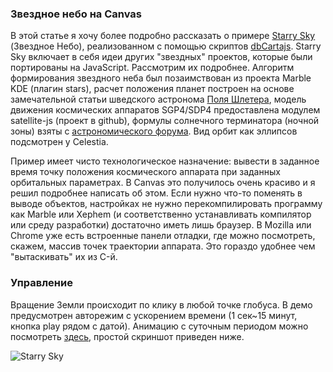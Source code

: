 <!--2013-08-10 19:13:59-->
### Звездное небо на Canvas
В этой статье я хочу более подробно рассказать о примере [Starry Sky](http://dbcartajs.appspot.com/starry.html) (Звездное Небо), реализованном с помощью скриптов [dbCartajs](http://dbcartajs.appspot.com). Starry Sky включает в себя идеи других "звездных" проектов, которые были портированы на JavaScript. Рассмотрим их подробнее. Алгоритм формирования звездного неба был позаимствован из проекта Marble KDE (плагин stars), расчет положения планет построен на основе замечательной статьи шведского астронома [Поля Шлетера](http://stjarnhimlen.se/comp/ppcomp.html), модель движения космических аппаратов SGP4/SDP4 предоставлена модулем satellite-js (проект в github), формулы солнечного терминатора (ночной зоны) взяты с [астрономического форума](http://www.astronomy.ru/forum/index.php/topic,70976.msg1145154.html). Вид орбит как эллипсов подсмотрен у Сelestia.

Пример имеет чисто технологическое назначение: вывести в заданное время точку положения космического аппарата при заданных орбитальных параметрах. В Canvas это получилось очень красиво и я решил подробнее написать об этом. Если нужно что-то поменять в выводе объектов, настройках не нужно перекомпилировать программу как Marble или Xephem (и соответственно устанавливать компилятор или среду разработки) достаточно иметь лишь браузер. В Mozilla или Chrome уже есть встроенные панели отладки, где можно посмотреть, скажем, массив точек траектории аппарата. Это гораздо удобнее чем "вытаскивать" их из C-й.

### Управление

Вращение Земли происходит по клику в любой точке глобуса. В демо предусмотрен авторежим с ускорением времени (1 сек~15 минут, кнопка play рядом с датой). Анимацию с суточным периодом можно посмотреть [здесь](http://img-fotki.yandex.ru/get/9115/136640652.0/0_bf3ec_c1eb0a8_orig), простой скриншот приведен ниже.

![Starry Sky](http://img-fotki.yandex.ru/get/9555/136640652.0/0_becbd_66ad485b_XL.png)